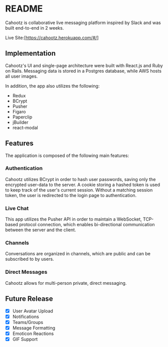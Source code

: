 # README

Cahootz is collaborative live messaging platform inspired by Slack and was built end-to-end in 2 weeks.

Live Site:[https://cahootz.herokuapp.com/#/]

## Implementation

Cahootz's UI and single-page architecture were built with React.js and Ruby on Rails. Messaging data is stored in a Postgres database, while AWS hosts all user images.

In addition, the app also utilizes the following:
- Redux
- BCrypt
- Pusher
- Figaro
- Paperclip
- jBuilder
- react-modal

## Features

The application is composed of the following main features:

### Authentication

Cahootz utilizes BCrypt in order to hash user passwords, saving only the encrypted user-data to the server. A cookie storing a hashed token is used to keep track of the user's current session.  Without a matching session token, the user is redirected to the login page to authentication.  

### Live Chat

This app utilizes the Pusher API in order to maintain a WebSocket, TCP-based protocol connection, which enables bi-directional communication between the server and the client.

### Channels

Conversations are organized in channels, which are public and can be subscribed to by users.

### Direct Messages

Cahootz allows for multi-person private, direct messaging.

## Future Release

* [X] User Avatar Upload
* [X] Notifications
* [X] Teams/Groups
* [X] Message Formatting
* [X] Emoticon Reactions
* [X] GIF Support
